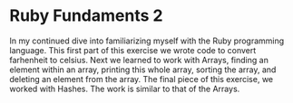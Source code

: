 Ruby Fundaments 2
==================
In my continued dive into familiarizing myself with the Ruby programming language.
This first part of this exercise we wrote code to convert farhenheit to celsius.
Next we learned to work with Arrays, finding an element within an array, printing this whole array,
sorting the array, and deleting an element from the array.
The final piece of this exercise, we worked with Hashes. The work is similar to that of the Arrays.
